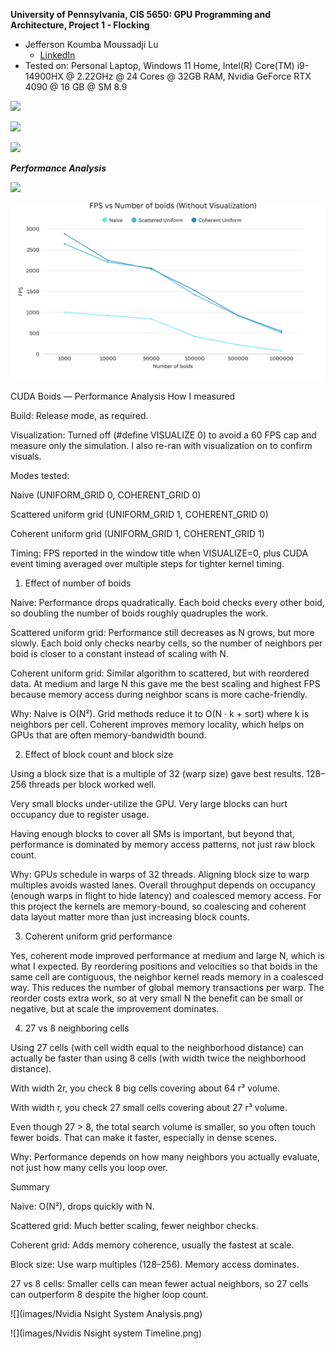 **University of Pennsylvania, CIS 5650: GPU Programming and Architecture,
Project 1 - Flocking**

* Jefferson Koumba Moussadji Lu
  * [LinkedIn](https://www.linkedin.com/in/-jeff-koumba-0b356721b/)
* Tested on: Personal Laptop, Windows 11 Home, Intel(R) Core(TM) i9-14900HX @ 2.22GHz @ 24 Cores @ 32GB RAM, Nvidia GeForce RTX 4090 @ 16 GB @  SM 8.9 

![](images/Grid_Beginning_2.gif)

![](images/bloid_10000.gif)

![](images/Bloid_1000000.gif)

***Performance Analysis***

![](images/Bloid_size_FPS.png)

![](images/bois_FPS.png)

CUDA Boids — Performance Analysis
How I measured

Build: Release mode, as required.

Visualization: Turned off (#define VISUALIZE 0) to avoid a 60 FPS cap and measure only the simulation. I also re-ran with visualization on to confirm visuals.

Modes tested:

Naive (UNIFORM_GRID 0, COHERENT_GRID 0)

Scattered uniform grid (UNIFORM_GRID 1, COHERENT_GRID 0)

Coherent uniform grid (UNIFORM_GRID 1, COHERENT_GRID 1)

Timing: FPS reported in the window title when VISUALIZE=0, plus CUDA event timing averaged over multiple steps for tighter kernel timing.

1) Effect of number of boids

Naive: Performance drops quadratically. Each boid checks every other boid, so doubling the number of boids roughly quadruples the work.

Scattered uniform grid: Performance still decreases as N grows, but more slowly. Each boid only checks nearby cells, so the number of neighbors per boid is closer to a constant instead of scaling with N.

Coherent uniform grid: Similar algorithm to scattered, but with reordered data. At medium and large N this gave me the best scaling and highest FPS because memory access during neighbor scans is more cache-friendly.

Why: Naive is O(N²). Grid methods reduce it to O(N · k + sort) where k is neighbors per cell. Coherent improves memory locality, which helps on GPUs that are often memory-bandwidth bound.

2) Effect of block count and block size

Using a block size that is a multiple of 32 (warp size) gave best results. 128–256 threads per block worked well.

Very small blocks under-utilize the GPU. Very large blocks can hurt occupancy due to register usage.

Having enough blocks to cover all SMs is important, but beyond that, performance is dominated by memory access patterns, not just raw block count.

Why: GPUs schedule in warps of 32 threads. Aligning block size to warp multiples avoids wasted lanes. Overall throughput depends on occupancy (enough warps in flight to hide latency) and coalesced memory access. For this project the kernels are memory-bound, so coalescing and coherent data layout matter more than just increasing block counts.

3) Coherent uniform grid performance

Yes, coherent mode improved performance at medium and large N, which is what I expected. By reordering positions and velocities so that boids in the same cell are contiguous, the neighbor kernel reads memory in a coalesced way. This reduces the number of global memory transactions per warp. The reorder costs extra work, so at very small N the benefit can be small or negative, but at scale the improvement dominates.

4) 27 vs 8 neighboring cells

Using 27 cells (with cell width equal to the neighborhood distance) can actually be faster than using 8 cells (with width twice the neighborhood distance).

With width 2r, you check 8 big cells covering about 64 r³ volume.

With width r, you check 27 small cells covering about 27 r³ volume.

Even though 27 > 8, the total search volume is smaller, so you often touch fewer boids. That can make it faster, especially in dense scenes.

Why: Performance depends on how many neighbors you actually evaluate, not just how many cells you loop over.

Summary

Naive: O(N²), drops quickly with N.

Scattered grid: Much better scaling, fewer neighbor checks.

Coherent grid: Adds memory coherence, usually the fastest at scale.

Block size: Use warp multiples (128–256). Memory access dominates.

27 vs 8 cells: Smaller cells can mean fewer actual neighbors, so 27 cells can outperform 8 despite the higher loop count.

![](images/Nvidia Nsight System Analysis.png)

![](images/Nvidis Nsight system Timeline.png)
